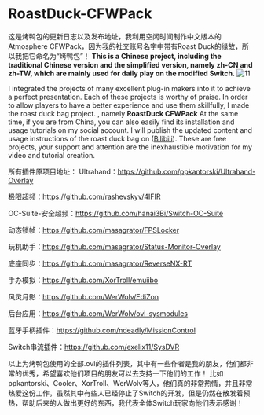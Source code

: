 # RoastDuck-CFWPack
这是烤鸭包的更新日志以及发布地址，我利用空闲时间制作中文版本的 Atmosphere CFWPack，因为我的社交账号名字中带有Roast Duck的缘故，所以我把它命名为“烤鸭包”！
**This is a Chinese project, including the traditional Chinese version and the simplified version, namely zh-CN and zh-TW, which are mainly used for daily play on the modified Switch.**
![11](https://github.com/sskyNS/RoastDuck-CFWPack/assets/121209531/50165316-e55e-4d69-b7c4-2fdc787429c1)


I integrated the projects of many excellent plug-in makers into it to achieve a perfect presentation. Each of these projects is worthy of praise. In order to allow players to have a better experience and use them skillfully, I made the roast duck bag project. , namely **RoastDuck CFWPack**
At the same time, if you are from China, you can also easily find its installation and usage tutorials on my social account. I will publish the updated content and usage instructions of the roast duck bag on ([Bilibili](https://space.bilibili.com/679023184)). These are free projects, your support and attention are the inexhaustible motivation for my video and tutorial creation.

所有插件原项目地址：
Ultrahand：https://github.com/ppkantorski/Ultrahand-Overlay

极限超频：https://github.com/rashevskyv/4IFIR 

OC-Suite-安全超频：https://github.com/hanai3Bi/Switch-OC-Suite

动态锁帧：https://github.com/masagrator/FPSLocker

玩机助手：https://github.com/masagrator/Status-Monitor-Overlay

底座同步：https://github.com/masagrator/ReverseNX-RT

手办模拟：https://github.com/XorTroll/emuiibo

风灵月影：https://github.com/WerWolv/EdiZon

后台应用：https://github.com/WerWolv/ovl-sysmodules

蓝牙手柄插件：https://github.com/ndeadly/MissionControl

Switch串流插件：https://github.com/exelix11/SysDVR

以上为烤鸭包使用的全部.ovl的插件列表，其中有一些作者是我的朋友，他们都非常的优秀，希望喜欢他们项目的朋友可以去支持一下他们的工作！
比如ppkantorski、Cooler、XorTroll、WerWolv等人，他们真的非常热情，并且非常热爱这份工作，虽然其中有些人已经停止了Switch的开发，但是仍然在散发着预热，帮助后来的人做出更好的东西，我代表全体Switch玩家向他们表示感谢！
